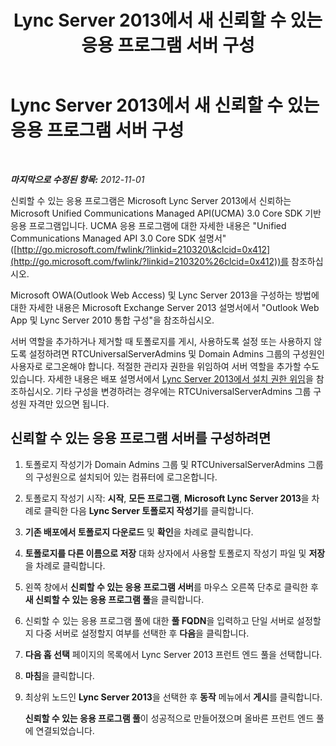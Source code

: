 ﻿---
title: Lync Server 2013에서 새 신뢰할 수 있는 응용 프로그램 서버 구성
TOCTitle: Lync Server 2013에서 새 신뢰할 수 있는 응용 프로그램 서버 구성
ms:assetid: a7233db7-fac3-43ff-972e-3bc29a56adb3
ms:mtpsurl: https://technet.microsoft.com/ko-kr/library/Gg617964(v=OCS.15)
ms:contentKeyID: 49304633
ms.date: 08/24/2015
mtps_version: v=OCS.15
ms.translationtype: HT
---

# Lync Server 2013에서 새 신뢰할 수 있는 응용 프로그램 서버 구성

 

_**마지막으로 수정된 항목:** 2012-11-01_

신뢰할 수 있는 응용 프로그램은 Microsoft Lync Server 2013에서 신뢰하는 Microsoft Unified Communications Managed API(UCMA) 3.0 Core SDK 기반 응용 프로그램입니다. UCMA 응용 프로그램에 대한 자세한 내용은 "Unified Communications Managed API 3.0 Core SDK 설명서"([http://go.microsoft.com/fwlink/?linkid=210320\&clcid=0x412](http://go.microsoft.com/fwlink/?linkid=210320%26clcid=0x412))를 참조하십시오.

Microsoft OWA(Outlook Web Access) 및 Lync Server 2013을 구성하는 방법에 대한 자세한 내용은 Microsoft Exchange Server 2013 설명서에서 "Outlook Web App 및 Lync Server 2010 통합 구성"을 참조하십시오.

서버 역할을 추가하거나 제거할 때 토폴로지를 게시, 사용하도록 설정 또는 사용하지 않도록 설정하려면 RTCUniversalServerAdmins 및 Domain Admins 그룹의 구성원인 사용자로 로그온해야 합니다. 적절한 관리자 권한을 위임하여 서버 역할을 추가할 수도 있습니다. 자세한 내용은 배포 설명서에서 [Lync Server 2013에서 설치 권한 위임](lync-server-2013-delegate-setup-permissions.md)을 참조하십시오. 기타 구성을 변경하려는 경우에는 RTCUniversalServerAdmins 그룹 구성원 자격만 있으면 됩니다.

## 신뢰할 수 있는 응용 프로그램 서버를 구성하려면

1.  토폴로지 작성기가 Domain Admins 그룹 및 RTCUniversalServerAdmins 그룹의 구성원으로 설치되어 있는 컴퓨터에 로그온합니다.

2.  토폴로지 작성기 시작: **시작**, **모든 프로그램**, **Microsoft Lync Server 2013**을 차례로 클릭한 다음 **Lync Server 토폴로지 작성기**를 클릭합니다.

3.  **기존 배포에서 토폴로지 다운로드** 및 **확인**을 차례로 클릭합니다.

4.  **토폴로지를 다른 이름으로 저장** 대화 상자에서 사용할 토폴로지 작성기 파일 및 **저장**을 차례로 클릭합니다.

5.  왼쪽 창에서 **신뢰할 수 있는 응용 프로그램 서버**를 마우스 오른쪽 단추로 클릭한 후 **새 신뢰할 수 있는 응용 프로그램 풀**을 클릭합니다.

6.  신뢰할 수 있는 응용 프로그램 풀에 대한 **풀 FQDN**을 입력하고 단일 서버로 설정할지 다중 서버로 설정할지 여부를 선택한 후 **다음**을 클릭합니다.

7.  **다음 홉 선택** 페이지의 목록에서 Lync Server 2013 프런트 엔드 풀을 선택합니다.

8.  **마침**을 클릭합니다.

9.  최상위 노드인 **Lync Server 2013**을 선택한 후 **동작** 메뉴에서 **게시**를 클릭합니다.
    
    **신뢰할 수 있는 응용 프로그램 풀**이 성공적으로 만들어졌으며 올바른 프런트 엔드 풀에 연결되었습니다.

